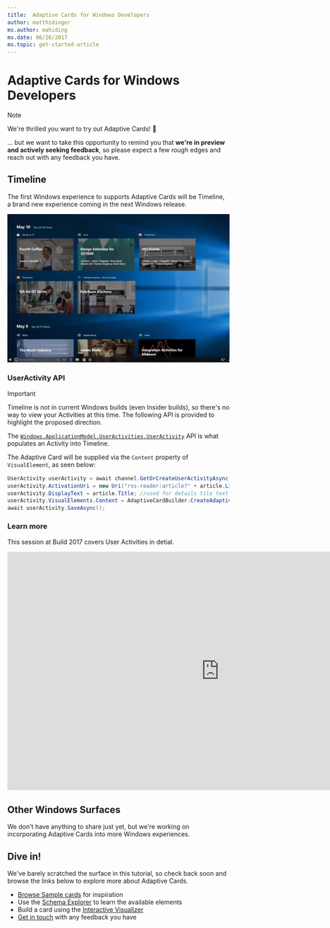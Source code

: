 ```yaml
---
title:  Adaptive Cards for Windows Developers
author: matthidinger
ms.author: mahiding
ms.date: 06/26/2017
ms.topic: get-started-article
---
```


# Adaptive Cards for Windows Developers

> [!NOTE]
>
> We're thrilled you want to try out Adaptive Cards! :raised_hands:
>
> ... but we want to take this opportunity to remind you that **we're in preview and actively seeking feedback**, so please expect a few rough edges and reach out with any feedback you have. 

## Timeline

The first Windows experience to supports Adaptive Cards will be Timeline, a brand new experience coming in the next Windows release. 

![Timeline](../content/timeline.png)

### UserActivity API

> [!IMPORTANT]
>
> Timeline is not in current Windows builds (even Insider builds), so there's no way to view your Activities at this time. The following API is provided to highlight the proposed direction.

The [`Windows.ApplicationModel.UserActivities.UserActivity`](https://docs.microsoft.com/en-us/uwp/api/windows.applicationmodel.useractivities.useractivity) API is what populates an Activity into Timeline.

The Adaptive Card will be supplied via the `Content` property of `VisualElement`, as seen below:

```csharp
UserActivity userActivity = await channel.GetOrCreateUserActivityAsync(activityId, new HostName("contoso.com"));
userActivity.ActivationUri = new Uri("rss-reader:article?" + article.Link);
userActivity.DisplayText = article.Title; //used for details tile text
userActivity.VisualElements.Content = AdaptiveCardBuilder.CreateAdaptiveCardFromJson(jsonString);
await userActivity.SaveAsync();
```

### Learn more

This session at Build 2017 covers User Activities in detial.

<iframe src="https://channel9.msdn.com/Events/Build/2017/B8108/player" width="960" height="540" allowFullScreen frameBorder="0"></iframe>

## Other Windows Surfaces
We don't have anything to share just yet, but we're working on incorporating Adaptive Cards into more Windows experiences.

## Dive in!

We've barely scratched the surface in this tutorial, so check back soon and browse the links below to explore more about Adaptive Cards.

* [Browse Sample cards](http://adaptivecards.io/samples/) for inspiration
* Use the [Schema Explorer](http://adaptivecards.io/explorer) to learn the available elements
* Build a card using the [Interactive Visualizer](http://adaptivecards.io/visualizer/index.html?hostApp=Skype)
* [Get in touch](http://adaptivecards.io/connect) with any feedback you have
